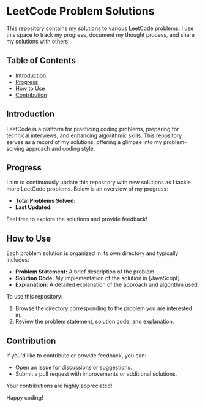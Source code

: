 # LeetCode Problem Solutions

This repository contains my solutions to various LeetCode problems. I use this space to track my progress, document my thought process, and share my solutions with others.

## Table of Contents

- [Introduction](#introduction)
- [Progress](#progress)
- [How to Use](#how-to-use)
- [Contribution](#contribution)

## Introduction

LeetCode is a platform for practicing coding problems, preparing for technical interviews, and enhancing algorithmic skills. This repository serves as a record of my solutions, offering a glimpse into my problem-solving approach and coding style.

## Progress

I aim to continuously update this repository with new solutions as I tackle more LeetCode problems. Below is an overview of my progress:

- **Total Problems Solved:** 
- **Last Updated:** 

Feel free to explore the solutions and provide feedback!

## How to Use

Each problem solution is organized in its own directory and typically includes:

- **Problem Statement:** A brief description of the problem.
- **Solution Code:** My implementation of the solution in [JavaScript].
- **Explanation:** A detailed explanation of the approach and algorithm used.

To use this repository:

1. Browse the directory corresponding to the problem you are interested in.
2. Review the problem statement, solution code, and explanation.

## Contribution

If you'd like to contribute or provide feedback, you can:

- Open an issue for discussions or suggestions.
- Submit a pull request with improvements or additional solutions.

Your contributions are highly appreciated!

Happy coding!
